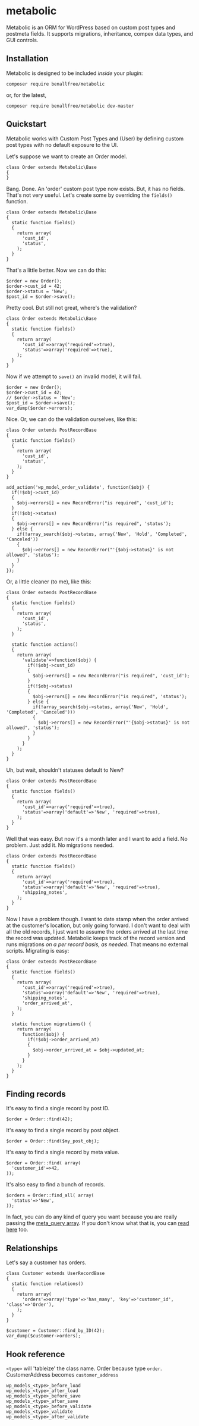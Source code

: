 # metabolic

Metabolic is an ORM for WordPress based on custom post types and postmeta fields. It supports migrations,
inheritance, compex data types, and GUI controls.

## Installation

Metabolic is designed to be included *inside* your plugin:

    composer require benallfree/metabolic

or, for the latest,

    composer require benallfree/metabolic dev-master

## Quickstart

Metabolic works with Custom Post Types and (User) by defining custom post types with no default exposure to the UI.

Let's suppose we want to create an Order model.

    class Order extends Metabolic\Base
    {
    }
      

Bang. Done. An 'order' custom post type now exists. But, it has no fields.
That's not very useful. Let's create some by overriding the `fields()` function.


    class Order extends Metabolic\Base
    {
      static function fields()
      {
        return array(
          'cust_id',
          'status',
        );
      }
    }
        
That's a little better. Now we can do this:

    $order = new Order();
    $order->cust_id = 42;
    $order->status = 'New';
    $post_id = $order->save();

Pretty cool. But still not great, where's the validation?

    class Order extends Metabolic\Base
    {
      static function fields()
      {
        return array(
          'cust_id'=>array('required'=>true),
          'status'=>array('required'=>true),
        );
      }
    }

Now if we attempt to `save()` an invalid model, it will fail.

    $order = new Order();
    $order->cust_id = 42;
    // $order->status = 'New';
    $post_id = $order->save();
    var_dump($order->errors);

Nice. Or, we can do the validation ourselves, like this:

    class Order extends PostRecordBase
    {
      static function fields()
      {
        return array(
          'cust_id',
          'status',
        );
      }
    }
    
    add_action('wp_model_order_validate', function($obj) {
      if(!$obj->cust_id)
      {
        $obj->errors[] = new RecordError("is required", 'cust_id');
      }
      if(!$obj->status)
      {
        $obj->errors[] = new RecordError("is required", 'status');
      } else {
        if(!array_search($obj->status, array('New', 'Hold', 'Completed', 'Canceled'))
        {
          $obj->errors[] = new RecordError("'{$obj->status}' is not allowed", 'status');
        }
      }
    });

Or, a little cleaner (to me), like this:

    class Order extends PostRecordBase
    {
      static function fields()
      {
        return array(
          'cust_id',
          'status',
        );
      }
      
      static function actions()
      {
        return array(
          'validate'=>function($obj) {
            if(!$obj->cust_id)
            {
              $obj->errors[] = new RecordError("is required", 'cust_id');
            }
            if(!$obj->status)
            {
              $obj->errors[] = new RecordError("is required", 'status');
            } else {
              if(!array_search($obj->status, array('New', 'Hold', 'Completed', 'Canceled')))
              {
                $obj->errors[] = new RecordError("'{$obj->status}' is not allowed", 'status');
              }
            }
          }
        );
      }
    }

Uh, but wait, shouldn't statuses default to New?

    class Order extends PostRecordBase
    {
      static function fields()
      {
        return array(
          'cust_id'=>array('required'=>true),
          'status'=>array('default'=>'New', 'required'=>true),
        );
      }
    }

Well that was easy. But now it's a month later and I want to add a field. No problem. Just add it. No migrations needed.

    class Order extends PostRecordBase
    {
      static function fields()
      {
        return array(
          'cust_id'=>array('required'=>true),
          'status'=>array('default'=>'New', 'required'=>true),
          'shipping_notes',
        );
      }
    }

Now I have a problem though. I want to date stamp when the order arrived at the customer's location, but only going forward.
I don't want to deal with all the old records, I just want to assume the orders arrived at the last time the record was updated.
Metabolic keeps track of the record version and runs migrations *on a per record basis, as needed*. That means no external scripts.
Migrating is easy:

    class Order extends PostRecordBase
    {
      static function fields()
      {
        return array(
          'cust_id'=>array('required'=>true),
          'status'=>array('default'=>'New', 'required'=>true),
          'shipping_notes',
          'order_arrived_at',
        );
      }
    
      static function migrations() {
        return array(
          function($obj) {
            if(!$obj->order_arrived_at)
            {
              $obj->order_arrived_at = $obj->updated_at;
            }
          }
        );
      }
    }




## Finding records

It's easy to find a single record by post ID.

    $order = Order::find(42);

It's easy to find a single record by post object.

    $order = Order::find($my_post_obj);

It's easy to find a single record by meta value.

    $order = Order::find( array(
      'customer_id'=>42,
    ));
    
It's also easy to find a bunch of records.

    $orders = Order::find_all( array(
      'status'=>'New',
    ));

In fact, you can do any kind of query you want because you are really passing the [meta_query array](http://codex.wordpress.org/Class_Reference/WP_Query#Custom_Field_Parameters).
If you don't know what that is, you can [read here](http://scribu.net/wordpress/advanced-metadata-queries.html) too.

## Relationships

Let's say a customer has orders.

    class Customer extends UserRecordBase
    {
      static function relations()
      {
        return array(
          'orders'=>array('type'=>'has_many', 'key'=>'customer_id', 'class'=>'Order'),
        );
      }
    }
    
    $customer = Customer::find_by_ID(42);
    var_dump($customer->orders);
  
## Hook reference

`<type>` will 'tableize' the class name. Order because type `order`. CustomerAddress becomes `customer_address`

    wp_models_<type>_before_load
    wp_models_<type>_after_load
    wp_models_<type>_before_save
    wp_models_<type>_after_save
    wp_models_<type>_before_validate
    wp_models_<type>_validate
    wp_models_<type>_after_validate
